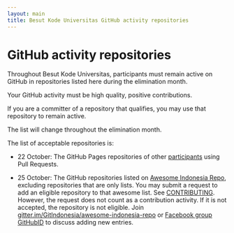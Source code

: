 ```yaml
---
layout: main
title: Besut Kode Universitas GitHub activity repositories
---
```


# GitHub activity repositories

Throughout Besut Kode Universitas, participants must remain active on GitHub
in repositories listed here during the elimination month.

Your GitHub activity must be high quality, positive contributions.

If you are a committer of a repository that qualifies,
you may use that repository to remain active.

The list will change throughout the elimination month.

The list of acceptable repositories is:

-  22 October: The GitHub Pages repositories of other
   [participants](https://besutkode.github.io/peserta-universitas.html)
   using Pull Requests.

-  25 October: The GitHub repositories listed on
   [Awesome Indonesia Repo](https://github.com/GitIndonesia/awesome-indonesia-repo),
   excluding repositories that are only lists.
   You may submit a request to add an eligible repository to that awesome list.
   See [CONTRIBUTING](https://github.com/GitIndonesia/awesome-indonesia-repo/blob/master/CONTRIBUTING.md).  However, the request does not count as a contribution activity. If it is not accepted, the repository is not eligible.  Join
   [gitter.im/GitIndonesia/awesome-indonesia-repo](https://gitter.im/GitIndonesia/awesome-indonesia-repo)
   or [Facebook group GitHubID](https://www.facebook.com/groups/GitHubID/) to
   discuss adding new entries.
